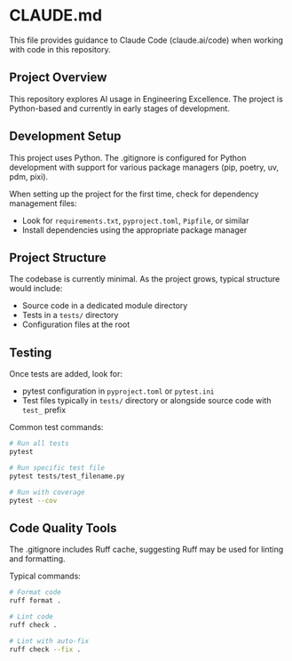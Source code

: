 # CLAUDE.md

This file provides guidance to Claude Code (claude.ai/code) when working with code in this repository.

## Project Overview

This repository explores AI usage in Engineering Excellence. The project is Python-based and currently in early stages of development.

## Development Setup

This project uses Python. The .gitignore is configured for Python development with support for various package managers (pip, poetry, uv, pdm, pixi).

When setting up the project for the first time, check for dependency management files:
- Look for `requirements.txt`, `pyproject.toml`, `Pipfile`, or similar
- Install dependencies using the appropriate package manager

## Project Structure

The codebase is currently minimal. As the project grows, typical structure would include:
- Source code in a dedicated module directory
- Tests in a `tests/` directory
- Configuration files at the root

## Testing

Once tests are added, look for:
- pytest configuration in `pyproject.toml` or `pytest.ini`
- Test files typically in `tests/` directory or alongside source code with `test_` prefix

Common test commands:
```bash
# Run all tests
pytest

# Run specific test file
pytest tests/test_filename.py

# Run with coverage
pytest --cov
```

## Code Quality Tools

The .gitignore includes Ruff cache, suggesting Ruff may be used for linting and formatting.

Typical commands:
```bash
# Format code
ruff format .

# Lint code
ruff check .

# Lint with auto-fix
ruff check --fix .
```
